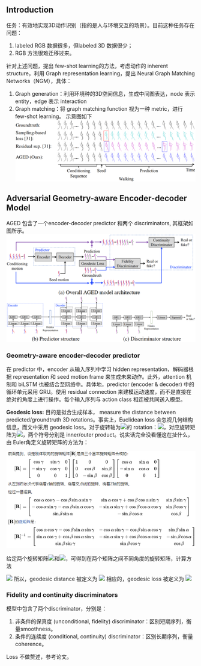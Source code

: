 ## Introduction ##

  任务：有效地实现3D动作识别（指的是人与环境交互的场景）。目前这种任务存在问题：
  1. labeled RGB 数据很多，但labeled 3D 数据很少；
  2. RGB 方法很难迁移过来。  

针对上述问题，提出 few-shot learning的方法，考虑动作的 inherent structure，利用 Graph representation learning，提出 Neural Graph Matching Networks（NGM），具体：
  1. Graph generation：利用环境种的3D空间信息，生成中间图表达，node 表示 entity，edge 表示 interaction
  2. Graph matching：将 graph matching function 视为一种 metric，进行 few-shot learning。
示意图如下
![image](https://github.com/limaosen0/Paper-Talk/blob/master/paper-note/ECCV2018/Adversarial%20Geometry-Aware%20Human%20Motion%20Prediction/images/fig1.jpg)

## Adversarial Geometry-aware Encoder-decoder Model ##
AGED 包含了一个encoder-decoder predictor 和两个 discriminators, 其框架如图所示。
![image](https://github.com/limaosen0/Paper-Talk/blob/master/paper-note/ECCV2018/Adversarial%20Geometry-Aware%20Human%20Motion%20Prediction/images/fig2.jpg)
### Geometry-aware encoder-decoder predictor ###
在 predictor 中，encoder 从输入序列中学习 hidden representation，解码器根据 representation 和 seed motion frame 来生成未来动作。此外，attention 机制和 biLSTM 也被结合至网络中。具体地，predictor (encoder & decoder) 中的循环单元采用 GRU。使用 residual connection 来建模运动速度，而不是直接在绝对的角度上进行操作。每个输入序列与 action class 相连被共同送入模型。

**Geodesic loss:** 目的是拟合生成样本， measure the distance between predicted/groundtruth 3D rotations。事实上，Euclidean loss 会忽视几何结构信息，而文中采用 geodesic loss。对于旋转轴为<img src="http://latex.codecogs.com/gif.latex? \mathbf{u}=(u_1, u_2, u_3)^{\rm{T}}" />的 rotation：<img src="http://latex.codecogs.com/gif.latex? \mathbf{\theta}=(\alpha, \beta, \gamma)" />，对应旋转矩阵为<img src="http://latex.codecogs.com/gif.latex? \mathbf{R}=[\mathbf{\theta} \cdot \mathbf{u}]_{\times}" />，两个符号分别是 inner/outer product。说实话完全没看懂这在扯什么，由 Euler角定义旋转矩阵的方法为：

![image](https://github.com/limaosen0/Paper-Talk/blob/master/paper-note/ECCV2018/Adversarial%20Geometry-Aware%20Human%20Motion%20Prediction/images/fig3.jpg)

给定两个旋转矩阵<img src="http://latex.codecogs.com/gif.latex? \mathbf{R}" />和<img src="http://latex.codecogs.com/gif.latex? \hat{\mathbf{R}}" />，可得到在两个矩阵之间不同角度的旋转矩阵，计算方法

<img src="http://latex.codecogs.com/gif.latex? \log\hat{\mathbf{R}}\mathbf{R}^{\rm{T}}=A\frac{arcsin(\|A\|_2)}{\|A\|_2}" />
所以，geodesic distance 被定义为

<img src="http://latex.codecogs.com/gif.latex? \mathbf{d}_G(\hat{\mathbf{R}},\mathbf{R})=\|\log\hat{\mathbf{R}}\mathbf{R}^{\rm{T}}\|_2" />
相应的，geodesic loss 被定义为

<img src="http://latex.codecogs.com/gif.latex? \mathcal{L}_{geo}=\sum_{j=n+1}^{n+m}\sum_{k=1}^{K/3}\mathbf{d}_G(\hat{\mathbf{R}}_j^k,\mathbf{R}_j^k)" />

### Fidelity and continuity discriminators ###
模型中包含了两个discriminator，分别是：
  1. 非条件的保真度 (unconditional, fidelity) discriminator：区别短期序列，衡量smoothness。
  2. 条件的连续度 (conditional, continuity) discriminator：区别长期序列，衡量coherence。
  
Loss 不做赘述，参考论文。


